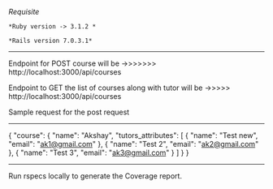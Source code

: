 *Requisite* 

    *Ruby version -> 3.1.2 *

    *Rails version 7.0.3.1*
    
----------------------

Endpoint for POST course will be ->>>>>>> http://localhost:3000/api/courses

Endpoint to GET the list of courses along with tutor will be ->>>>> http://localhost:3000/api/courses

Sample request for the post request

----------------------


{
    "course": {
        "name": "Akshay",
        "tutors_attributes": [
            {
                "name": "Test new",
                "email": "ak1@gmail.com"
            },
            {
                "name": "Test 2",
                "email": "ak2@gmail.com"
            },
            {
                "name": "Test 3",
                "email": "ak3@gmail.com"
            }
        ]
    }
}


-----------------------

Run rspecs locally to generate the Coverage report.
